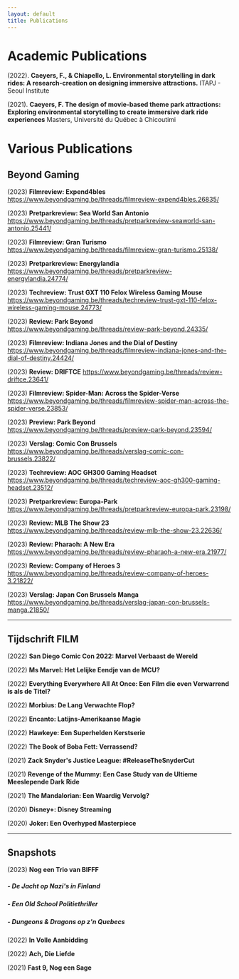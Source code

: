 ```yaml
---
layout: default 
title: Publications
---
```


# Academic Publications

(2022). **Caeyers, F., & Chiapello, L. Environmental storytelling in dark rides: A research-creation on designing immersive attractions.**
ITAPJ - Seoul Institute


(2021). **Caeyers, F. The design of movie-based theme park attractions: Exploring environmental storytelling to create immersive dark ride experiences**
Masters, Université du Québec à Chicoutimi



# Various Publications

## Beyond Gaming

(2023)
**Filmreview: Expend4bles** https://www.beyondgaming.be/threads/filmreview-expend4bles.26835/

(2023)
**Pretparkreview: Sea World San Antonio** https://www.beyondgaming.be/threads/pretparkreview-seaworld-san-antonio.25441/

(2023)
**Filmreview: Gran Turismo** https://www.beyondgaming.be/threads/filmreview-gran-turismo.25138/

(2023)
**Pretparkreview: Energylandia** https://www.beyondgaming.be/threads/pretparkreview-energylandia.24774/

(2023)
**Techreview: Trust GXT 110 Felox Wireless Gaming Mouse** https://www.beyondgaming.be/threads/techreview-trust-gxt-110-felox-wireless-gaming-mouse.24773/

(2023)
**Review: Park Beyond**
https://www.beyondgaming.be/threads/review-park-beyond.24335/

(2023)
**Filmreview: Indiana Jones and the Dial of Destiny**
https://www.beyondgaming.be/threads/filmreview-indiana-jones-and-the-dial-of-destiny.24424/

(2023)
**Review: DRIFTCE**
https://www.beyondgaming.be/threads/review-driftce.23641/

(2023)
**Filmreview: Spider-Man: Across the Spider-Verse**
https://www.beyondgaming.be/threads/filmreview-spider-man-across-the-spider-verse.23853/

(2023)
**Preview: Park Beyond**
https://www.beyondgaming.be/threads/preview-park-beyond.23594/

(2023)
**Verslag: Comic Con Brussels**
https://www.beyondgaming.be/threads/verslag-comic-con-brussels.23822/

(2023)
**Techreview: AOC GH300 Gaming Headset**
https://www.beyondgaming.be/threads/techreview-aoc-gh300-gaming-headset.23512/

(2023)
**Pretparkreview: Europa-Park**
https://www.beyondgaming.be/threads/pretparkreview-europa-park.23198/

(2023)
**Review: MLB The Show 23**
https://www.beyondgaming.be/threads/review-mlb-the-show-23.22636/

(2023)
**Review: Pharaoh: A New Era**
https://www.beyondgaming.be/threads/review-pharaoh-a-new-era.21977/

(2023)
**Review: Company of Heroes 3**
https://www.beyondgaming.be/threads/review-company-of-heroes-3.21822/

(2023)
**Verslag: Japan Con Brussels Manga**
https://www.beyondgaming.be/threads/verslag-japan-con-brussels-manga.21850/

---

## Tijdschrift FILM

(2022)
**San Diego Comic Con 2022: Marvel Verbaast de Wereld**

(2022)
**Ms Marvel: Het Lelijke Eendje van de MCU?**

(2022)
**Everything Everywhere All At Once: Een Film die even Verwarrend is als de Titel?**

(2022)
**Morbius: De Lang Verwachte Flop?**

(2022)
**Encanto: Latijns-Amerikaanse Magie**

(2022)
**Hawkeye: Een Superhelden Kerstserie**

(2022)
**The Book of Boba Fett: Verrassend?**

(2021)
**Zack Snyder's Justice League: #ReleaseTheSnyderCut**


(2021)
**Revenge of the Mummy: Een Case Study van de Ultieme Meeslepende Dark Ride**

(2021)
**The Mandalorian: Een Waardig Vervolg?**

(2020)
**Disney+: Disney Streaming**

(2020)
**Joker: Een Overhyped Masterpiece**

---
## Snapshots

(2023)
**Nog een Trio van BIFFF**
##### - De Jacht op Nazi's in Finland
##### - Een Old School Politiethriller
##### - Dungeons & Dragons op z'n Quebecs

(2022)
**In Volle Aanbidding**

(2022)
**Ach, Die Liefde**

(2021)
**Fast 9, Nog een Sage**